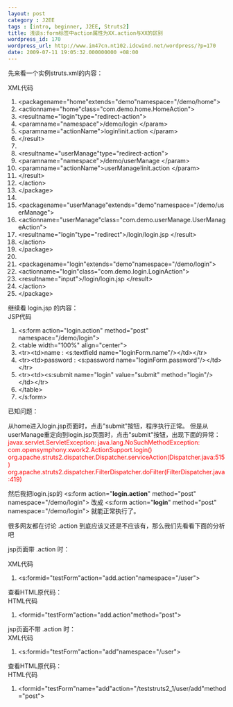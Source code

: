 ```yaml
---
layout: post
category : J2EE
tags : [intro, beginner, J2EE, Struts2]
title: 浅谈s:form标签中action属性为XX.action与XX的区别
wordpress_id: 170
wordpress_url: http://www.im47cn.nt102.idcwind.net/wordpress/?p=170
date: 2009-07-11 19:05:32.000000000 +08:00
---
```

先来看一个实例struts.xml的内容：
<div class="codeText">
<div class="codeHead">XML代码</div>
<ol class="dp-xml">
	<li class="alt"><span><span class="tag">&lt;</span><span class="tag-name">package</span><span class="attribute">name</span><span>=</span><span class="attribute-value">"home"</span><span class="attribute">extends</span><span>=</span><span class="attribute-value">"demo"</span><span class="attribute">namespace</span><span>=</span><span class="attribute-value">"/demo/home"</span><span class="tag">&gt;</span></span></li>
	<li><span> <span class="tag">&lt;</span><span class="tag-name">action</span><span class="attribute">name</span><span>=</span><span class="attribute-value">"home"</span><span class="attribute">class</span><span>=</span><span class="attribute-value">"com.demo.home.HomeAction"</span><span class="tag">&gt;</span></span></li>
	<li class="alt"><span> <span class="tag">&lt;</span><span class="tag-name">result</span><span class="attribute">name</span><span>=</span><span class="attribute-value">"login"</span><span class="attribute">type</span><span>=</span><span class="attribute-value">"redirect-action"</span><span class="tag">&gt;</span></span></li>
	<li><span> <span class="tag">&lt;</span><span class="tag-name">param</span><span class="attribute">name</span><span>=</span><span class="attribute-value">"namespace"</span><span class="tag">&gt;</span><span>/demo/login </span><span class="tag">&lt;/</span><span class="tag-name">param</span><span class="tag">&gt;</span></span></li>
	<li class="alt"><span> <span class="tag">&lt;</span><span class="tag-name">param</span><span class="attribute">name</span><span>=</span><span class="attribute-value">"actionName"</span><span class="tag">&gt;</span><span>login!init.action </span><span class="tag">&lt;/</span><span class="tag-name">param</span><span class="tag">&gt;</span></span></li>
	<li><span> <span class="tag">&lt;/</span><span class="tag-name">result</span><span class="tag">&gt;</span></span></li>
	<li class="alt"></li>
	<li><span> <span class="tag">&lt;</span><span class="tag-name">result</span><span class="attribute">name</span><span>=</span><span class="attribute-value">"userManage"</span><span class="attribute">type</span><span>=</span><span class="attribute-value">"redirect-action"</span><span class="tag">&gt;</span></span></li>
	<li class="alt"><span> <span class="tag">&lt;</span><span class="tag-name">param</span><span class="attribute">name</span><span>=</span><span class="attribute-value">"namespace"</span><span class="tag">&gt;</span><span>/demo/userManage </span><span class="tag">&lt;/</span><span class="tag-name">param</span><span class="tag">&gt;</span></span></li>
	<li><span> <span class="tag">&lt;</span><span class="tag-name">param</span><span class="attribute">name</span><span>=</span><span class="attribute-value">"actionName"</span><span class="tag">&gt;</span><span>userManage!init.action </span><span class="tag">&lt;/</span><span class="tag-name">param</span><span class="tag">&gt;</span></span></li>
	<li class="alt"><span> <span class="tag">&lt;/</span><span class="tag-name">result</span><span class="tag">&gt;</span></span></li>
	<li><span> <span class="tag">&lt;/</span><span class="tag-name">action</span><span class="tag">&gt;</span></span></li>
	<li class="alt"><span><span class="tag">&lt;/</span><span class="tag-name">package</span><span class="tag">&gt;</span></span></li>
	<li></li>
	<li class="alt"><span><span class="tag">&lt;</span><span class="tag-name">package</span><span class="attribute">name</span><span>=</span><span class="attribute-value">"userManage"</span><span class="attribute">extends</span><span>=</span><span class="attribute-value">"demo"</span><span class="attribute">namespace</span><span>=</span><span class="attribute-value">"/demo/userManage"</span><span class="tag">&gt;</span></span></li>
	<li><span> <span class="tag">&lt;</span><span class="tag-name">action</span><span class="attribute">name</span><span>=</span><span class="attribute-value">"userManage"</span><span class="attribute">class</span><span>=</span><span class="attribute-value">"com.demo.userManage.UserManageAction"</span><span class="tag">&gt;</span></span></li>
	<li class="alt"><span> <span class="tag">&lt;</span><span class="tag-name">result</span><span class="attribute">name</span><span>=</span><span class="attribute-value">"login"</span><span class="attribute">type</span><span>=</span><span class="attribute-value">"redirect"</span><span class="tag">&gt;</span><span>/login/login.jsp </span><span class="tag">&lt;/</span><span class="tag-name">result</span><span class="tag">&gt;</span></span></li>
	<li><span> <span class="tag">&lt;/</span><span class="tag-name">action</span><span class="tag">&gt;</span></span></li>
	<li class="alt"><span><span class="tag">&lt;/</span><span class="tag-name">package</span><span class="tag">&gt;</span></span></li>
	<li></li>
	<li class="alt"><span><span class="tag">&lt;</span><span class="tag-name">package</span><span class="attribute">name</span><span>=</span><span class="attribute-value">"login"</span><span class="attribute">extends</span><span>=</span><span class="attribute-value">"demo"</span><span class="attribute">namespace</span><span>=</span><span class="attribute-value">"/demo/login"</span><span class="tag">&gt;</span></span></li>
	<li><span> <span class="tag">&lt;</span><span class="tag-name">action</span><span class="attribute">name</span><span>=</span><span class="attribute-value">"login"</span><span class="attribute">class</span><span>=</span><span class="attribute-value">"com.demo.login.LoginAction"</span><span class="tag">&gt;</span></span></li>
	<li class="alt"><span> <span class="tag">&lt;</span><span class="tag-name">result</span><span class="attribute">name</span><span>=</span><span class="attribute-value">"input"</span><span class="tag">&gt;</span><span>/login/login.jsp </span><span class="tag">&lt;/</span><span class="tag-name">result</span><span class="tag">&gt;</span></span></li>
	<li><span> <span class="tag">&lt;/</span><span class="tag-name">action</span><span class="tag">&gt;</span></span></li>
	<li class="alt"><span><span class="tag">&lt;/</span><span class="tag-name">package</span><span class="tag">&gt;</span></span></li>
</ol>
</div>
继续看 login.jsp 的内容：
<div class="codeText">
<div class="codeHead">JSP代码</div>
<ol class="dp-j">
	<li class="alt"><span><span>&lt;s:form action=</span><span class="string">"login.action"</span><span> method=</span><span class="string">"post"</span><span> namespace=</span><span class="string">"/demo/login"</span><span>&gt; </span></span></li>
	<li><span> &lt;table width=<span class="string">"100%"</span><span> align=</span><span class="string">"center"</span><span>&gt; </span></span></li>
	<li class="alt"><span>&lt;tr&gt;&lt;td&gt;name : &lt;s:textfield name=<span class="string">"loginForm.name"</span><span>/&gt;&lt;/td&gt;&lt;/tr&gt; </span></span></li>
	<li><span>&lt;tr&gt;&lt;td&gt;password : &lt;s:password name=<span class="string">"loginForm.password"</span><span>/&gt;&lt;/td&gt;&lt;/tr&gt; </span></span></li>
	<li class="alt"><span>&lt;tr&gt;&lt;td&gt;&lt;s:submit name=<span class="string">"login"</span><span> value=</span><span class="string">"submit"</span><span> method=</span><span class="string">"login"</span><span>/&gt;&lt;/td&gt;&lt;/tr&gt; </span></span></li>
	<li><span> &lt;/table&gt; </span></li>
	<li class="alt"><span>&lt;/s:form&gt; </span></li>
</ol>
</div>
已知问题：

从home进入login.jsp页面时，点击"submit"按钮，程序执行正常。
但是从userManage重定向到login.jsp页面时，点击"submit"按钮，出现下面的异常：
<span style="color: #ff0000;">javax.servlet.ServletException: java.lang.NoSuchMethodException: com.opensymphony.xwork2.ActionSupport.login()
org.apache.struts2.dispatcher.Dispatcher.serviceAction(Dispatcher.java:515)
org.apache.struts2.dispatcher.FilterDispatcher.doFilter(FilterDispatcher.java:419) </span>

然后我把login.jsp的 &lt;s:form action="<strong>login.action</strong>" method="post" namespace="/demo/login"&gt;
改成 &lt;s:form action="<strong>login</strong>" method="post" namespace="/demo/login"&gt; 就能正常执行了。

很多网友都在讨论 .action 到底应该又还是不应该有，那么我们先看看下面的分析吧

jsp页面带 .action 时：
<div class="codeText">
<div class="codeHead">XML代码</div>
<ol class="dp-xml">
	<li class="alt"><span><span class="tag">&lt;</span><span class="tag-name">s:form</span><span class="attribute">id</span><span>=</span><span class="attribute-value">"testForm"</span><span class="attribute">action</span><span>=</span><span class="attribute-value">"add.action"</span><span class="attribute">namespace</span><span>=</span><span class="attribute-value">"/user"</span><span class="tag">&gt;</span><span>
</span></span></li>
</ol>
</div>
查看HTML原代码：
<div class="codeText">
<div class="codeHead">HTML代码</div>
<ol class="dp-xml">
	<li class="alt"><span><span class="tag">&lt;</span><span class="tag-name">form</span><span class="attribute">id</span><span>=</span><span class="attribute-value">"testForm"</span><span class="attribute">action</span><span>=</span><span class="attribute-value">"add.action"</span><span class="attribute">method</span><span>=</span><span class="attribute-value">"post"</span><span class="tag">&gt;</span><span>
</span></span></li>
</ol>
</div>
jsp页面不带 .action 时：
<div class="codeText">
<div class="codeHead">XML代码</div>
<ol class="dp-xml">
	<li class="alt"><span><span class="tag">&lt;</span><span class="tag-name">s:form</span><span class="attribute">id</span><span>=</span><span class="attribute-value">"testForm"</span><span class="attribute">action</span><span>=</span><span class="attribute-value">"add"</span><span class="attribute">namespace</span><span>=</span><span class="attribute-value">"/user"</span><span class="tag">&gt;</span><span>
</span></span></li>
</ol>
</div>
查看HTML原代码：
<div class="codeText">
<div class="codeHead">HTML代码</div>
<ol class="dp-xml">
	<li class="alt"><span><span class="tag">&lt;</span><span class="tag-name">form</span><span class="attribute">id</span><span>=</span><span class="attribute-value">"testForm"</span><span class="attribute">name</span><span>=</span><span class="attribute-value">"add"</span><span class="attribute">action</span><span>=</span><span class="attribute-value">"/teststruts2_1/user/add"</span><span class="attribute">method</span><span>=</span><span class="attribute-value">"post"</span><span class="tag">&gt;</span><span>
</span></span></li>
</ol>
</div>
